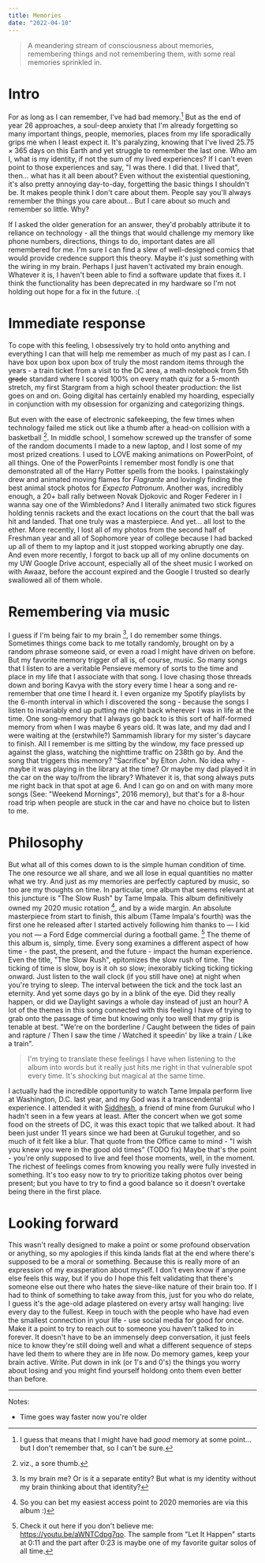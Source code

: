 ```yaml
---
title: Memories
date: "2022-04-10"
---
```


> A meandering stream of consciousness about memories, remembering things and not remembering them, with some real memories sprinkled in.

# Intro

For as long as I can remember, I've had bad memory.[^1] But as the end of year 26 approaches, a soul-deep anxiety that I'm already forgetting so many important things, people, memories, places from my life sporadically grips me when I least expect it. It's paralyzing, knowing that I've lived $25.75 \times 365$ days on this Earth and yet struggle to remember the last one. Who am I, what is my identity, if not the sum of my lived experiences? If I can't even point to those experiences and say, "I was there. I did that. I lived that", then... what has it all been about? Even without the existential questioning, it's also pretty annoying day-to-day, forgetting the basic things I shouldn't be. It makes people think I don't care about them. People say you'll always remember the things you care about... But I care about so much and remember so little. Why?

If I asked the older generation for an answer, they'd probably attribute it to reliance on technology - all the things that would challenge my memory like phone numbers, directions, things to do, important dates are all remembered for me. I'm sure I can find a slew of well-designed comics that would provide credence support this theory. Maybe it's just something with the wiring in my brain. Perhaps I just haven't activated my brain enough. Whatever it is, I haven't been able to find a software update that fixes it. I think the functionality has been deprecated in my hardware so I'm not holding out hope for a fix in the future. :(

# Immediate response

To cope with this feeling, I obsessively try to hold onto anything and everything I can that will help me remember as much of my past as I can. I have box upon box upon box of truly the most random items through the years - a train ticket from a visit to the DC area, a math notebook from 5th ~~grade~~ standard where I scored 100% on every math quiz for a 5-month stretch, my first Stargram from a high school theater production: the list goes on and on. Going digital has certainly enabled my hoarding, especially in conjunction with my obsession for organizing and categorizing things.

But even with the ease of electronic safekeeping, the few times when technology failed me stick out like a thumb after a head-on collision with a basketball [^2]. In middle school, I somehow screwed up the transfer of some of the random documents I made to a new laptop, and I lost some of my most prized creations. I used to LOVE making animations on PowerPoint, of all things. One of the PowerPoints I remember most fondly is one that demonstrated all of the Harry Potter spells from the books. I painstakingly drew and animated moving flames for _Flagrante_ and lovingly finding the best animal stock photos for _Expecto Patronum_. Another was, incredibly enough, a 20+ ball rally between Novak Djokovic and Roger Federer in I wanna say one of the Wimbledons? And I literally animated two stick figures holding tennis rackets and the exact locations on the court that the ball was hit and landed. That one truly was a masterpiece. And yet... all lost to the ether. More recently, I lost all of my photos from the second half of Freshman year and all of Sophomore year of college because I had backed up all of them to my laptop and it just stopped working abruptly one day. And even more recently, I forgot to back up all of my online documents on my UW Google Drive account, especially all of the sheet music I worked on with Awaaz, before the account expired and the Google I trusted so dearly swallowed all of them whole.

# Remembering via music

I guess if I'm being fair to my brain [^3], I do remember some things. Sometimes things come back to me totally randomly, brought on by a random phrase someone said, or even a road I might have driven on before. But my favorite memory trigger of all is, of course, music. So many songs that I listen to are a veritable Pensieve memory of sorts to the time and place in my life that I associate with that song. I love chasing those threads down and boring Kavya with the story every time I hear a song and re-remember that one time I heard it. I even organize my Spotify playlists by the 6-month interval in which I discovered the song - because the songs I listen to invariably end up putting me right back wherever I was in life at the time. One song-memory that I always go back to is this sort of half-formed memory from when I was maybe 6 years old. It was late, and my dad and I were waiting at the (erstwhile?) Sammamish library for my sister's daycare to finish. All I remember is me sitting by the window, my face pressed up against the glass, watching the nighttime traffic on 238th go by. And the song that triggers this memory? "Sacrifice" by Elton John. No idea why - maybe it was playing in the library at the time? Or maybe my dad played it in the car on the way to/from the library? Whatever it is, that song always puts me right back in that spot at age 6. And I can go on and on with many more songs (See: "Weekend Mornings", 2016 memory), but that's for a 8-hour road trip when people are stuck in the car and have no choice but to listen to me.

# Philosophy

But what all of this comes down to is the simple human condition of time. The one resource we all share, and we all lose in equal quantities no matter what we try. And just as my memories are perfectly captured by music, so too are my thoughts on time. In particular, one album that seems relevant at this juncture is "The Slow Rush" by Tame Impala. This album definitively owned my 2020 music rotation [^4], and by a wide margin. An absolute masterpiece from start to finish, this album (Tame Impala's fourth) was the first one he released after I started actively following him thanks to &mdash; I kid you not &mdash; a Ford Edge commercial during a football game. [^5] The theme of this album is, simply, time. Every song examines a different aspect of how time - the past, the present, and the future - impact the human experience. Even the title, "The Slow Rush", epitomizes the slow rush of time. The ticking of time is slow, boy is it oh so slow; inexorably ticking ticking ticking onward. Just listen to the wall clock (if you still have one) at night when you're trying to sleep. The interval between the tick and the tock last an eternity. And yet some days go by in a blink of the eye. Did they really happen, or did we Daylight savings a whole day instead of just an hour? A lot of the themes in this song connected with this feeling I have of trying to grab onto the passage of time but knowing only too well that my grip is tenable at best. "We're on the borderline / Caught between the tides of pain and rapture / Then I saw the time / Watched it speedin' by like a train / Like a train".

> I'm trying to translate these feelings I have when listening to the album into words but it really just hits me right in that vulnerable spot every time. It's shocking but magical at the same time.

I actually had the incredible opportunity to watch Tame Impala perform live at Washington, D.C. last year, and my God was it a transcendental experience. I attended it with [Siddhesh](https://siddhesh.substack.com/), a friend of mine from Gurukul who I hadn't seen in a few years at least. After the concert when we got some food on the streets of DC, it was this exact topic that we talked about. It had been just under 11 years since we had been at Gurukul together, and so much of it felt like a blur. That quote from the Office came to mind - "I wish you knew you were in the good old times" (TODO fix) Maybe that's the point - you're only supposed to live and feel those moments, well, in the moment. The richest of feelings comes from knowing you really were fully invested in something. It's too easy now to try to prioritize taking photos over being present; but you have to try to find a good balance so it doesn't overtake being there in the first place.

# Looking forward

This wasn't really designed to make a point or some profound observation or anything, so my apologies if this kinda lands flat at the end where there's supposed to be a moral or something. Because this is really more of an expression of my exasperation about myself. I don't even know if anyone else feels this way, but if you do I hope this felt validating that there's someone else out there who hates the sieve-like nature of their brain too. If I had to think of something to take away from this, just for you who do relate, I guess it's the age-old adage plastered on every artsy wall hanging: live every day to the fullest. Keep in touch with the people who have had even the smallest connection in your life - use social media for good for once. Make it a point to try to reach out to someone you haven't talked to in forever. It doesn't have to be an immensely deep conversation, it just feels nice to know they're still doing well and what a different sequence of steps have led them to where they are in life now. Do memory games, keep your brain active. Write. Put down in ink (or 1's and 0's) the things you worry about losing and you might find yourself holdong onto them even better than before.

[^1]: I guess that means that I might have had _good_ memory at some point... but I don't remember that, so I can't be sure.
[^2]: viz., a sore thumb.
[^3]: Is my brain me? Or is it a separate entity? But what is my identity without my brain thinking about that identity?
[^4]: So you can bet my easiest access point to 2020 memories are via this album :)
[^5]: Check it out here if you don't believe me: https://youtu.be/aWNTCdpg7qo. The sample from "Let It Happen" starts at 0:11 and the part after 0:23 is maybe one of my favorite guitar solos of all time.

---

Notes:

- Time goes way faster now you're older
